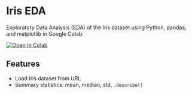 # Iris EDA

Exploratory Data Analysis (EDA) of the Iris dataset using Python, pandas, and matplotlib in Google Colab.

[![Open In Colab](https://colab.research.google.com/assets/colab-badge.svg)](https://colab.research.google.com/github/MAANASA-KOTTE/COSC/blob/main/iris_eda.ipynb)


## Features

- Load Iris dataset from URL
- Summary statistics: mean, median, std, `.describe()`
  
